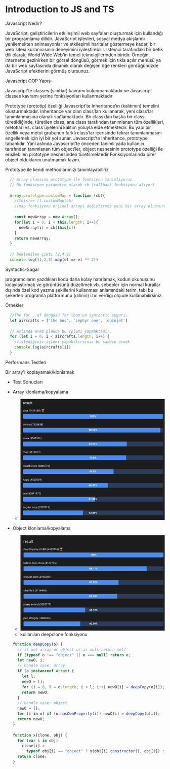 #  Introduction to JS and TS

Javascript Nedir?

JavaScript, geliştiricilerin etkileşimli web sayfaları oluşturmak için kullandığı bir programlama dilidir. JavaScript işlevleri, sosyal medya akışlarını yenilemekten animasyonlar ve etkileşimli haritalar göstermeye kadar, bir web sitesi kullanıcısının deneyimini iyileştirebilir. İstemci tarafındaki bir betik dili olarak, World Wide Web'in temel teknolojilerinden biridir. Örneğin, internette gezinirken bir görsel döngüsü, görmek için tıkla açılır menüsü ya da bir web sayfasında dinamik olarak değişen öğe renkleri gördüğünüzde JavaScript efektlerini görmüş olursunuz.


Javascript OOP Yapısı

Javascript’te classes (sınıflar) kavramı bulunmamaktadır ve Javascript classes kavramı yerine fonksiyonları kullanmaktadır

Prototype (prototip) özelliği Javascript’te Inheritance’ın (kalıtımın) temelini oluşturmaktadır. Inheritance var olan class’ları kullanarak, yeni class’lar tanımlanmasına olanak sağlamaktadır. Bir class’dan başka bir class türetildiğinde, türetilen class, ana class tarafından tanımlanan tüm özellikleri, metotları vs. class üyelerini kalıtım yoluyla elde etmektedir. Bu yapı bir özellik veya metot grubunun farklı class’lar içerisinde tekrar tanımlanmasını engellemek için iyi bir yol sunar. Javascript’te Inheritance, prototype tabanlıdır. Yani aslında Javascript’te önceden tanımlı yada kullanıcı tarafından tanımlanan tüm object’ler, object nesnesinin prototype özelliği ile erişilebilen prototype nesnesinden türetilmektedir Fonksiyonlarında birer object olduklarını unutmamak lazım.

Prototype ile kendi methodlarımızı tanımlayabiliriz

```javascript
  // Array classına prototype ile fonksiyon tanımlıyoruz
  // Bu fonksiyon parametre olarak cb (callback fonksiyonu alıyor)

  Array.prototype.customMap = function (cb){
    //this == [].customMap(cb)
    //map fonksiyonu orjinal arrayi değiştirmez yeni bir array olusturur

    const newArray = new Array();
    for(let i = 0; i < this.length; i++){
      newArray[i] = cb(this[i])
    }
    return newArray;
  }

  // beklenilen çıktı [2,4,9]
  console.log([1,2,3].map(el => el ** 2))

```

Syntactic-Sugar

programcıların yazdıkları kodu daha kolay hatırlamak, kodun okunuşunu kolaylaştırmak ve görüntüsünü düzeltmek vb. sebepler için normal kurallar dışında özel kod yazma şekillerini kullanması anlamındaki terim. tabi bu şekerleri programla platformunu (dilinin) izin verdiği ölçüde kullanabilirsiniz.

Örnekler

```javascript
  //The for...of döngüsü for loop'un syntactic sugarı.
  let aircrafts = ['the bus', 'zephyr one', 'quinjet']

  // Aslında arka planda bu işlemi yapmaktadır.
  for (let i = 0; i < aircrafts.length; i++) {
    //istediğiniz işlemi yapabilirsiniz bu sadece örnek
    console.log(aircrafts[i])
  }
```

Performans Testleri

Bir array'i koplayamak/klonlamak
* Test Sonucları
* Array klonlama/kopyalama
  * ![clone-array](images/Ekran%20Resmi%202023-07-20%2013.02.05.png)

* Object klonlama/kopyalama  
  * ![clone-object](images/Ekran%20Resmi%202023-07-20%2013.22.27.png)
  * kullanılan deepclone fonksiyonu
  ```javascript
  function deepCopy(o) {
    // if not array or object or is null return self
    if (typeof o !== "object" || o === null) return o;
    let newO, i;
    // handle case: array
    if (o instanceof Array) {
      let l;
      newO = [];
      for (i = 0, l = o.length; i < l; i++) newO[i] = deepCopy(o[i]);
      return newO;
    }
    // handle case: object
    newO = {};
    for (i in o) if (o.hasOwnProperty(i)) newO[i] = deepCopy(o[i]);
    return newO;
  }

  function x(clone, obj) {
    for (var i in obj)
      clone[i] =
        typeof obj[i] == "object" ? x(obj[i].constructor(), obj[i]) : obj[i];
    return clone;
  }
   ```